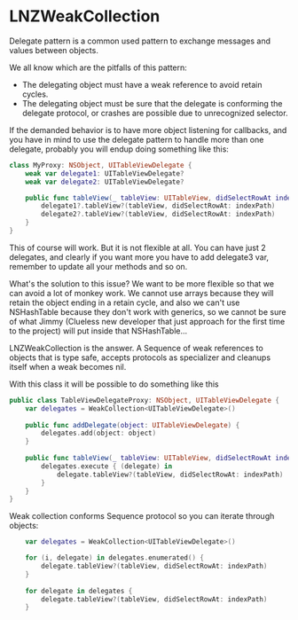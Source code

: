 # LNZWeakCollection
Delegate pattern is a common used pattern to exchange messages and values between objects. 

We all know which are the pitfalls of this pattern: 
* The delegating object must have a weak reference to avoid retain cycles.
* The delegating object must be sure that the delegate is conforming the delegate protocol, or crashes are possible due to unrecognized selector.

If the demanded behavior is to have more object listening for callbacks, and you have in mind to use the delegate pattern to handle more than one delegate, probably you will endup doing something like this: 

```Swift
class MyProxy: NSObject, UITableViewDelegate {
    weak var delegate1: UITableViewDelegate?
    weak var delegate2: UITableViewDelegate?

    public func tableView(_ tableView: UITableView, didSelectRowAt indexPath: IndexPath) {
        delegate1?.tableView?(tableView, didSelectRowAt: indexPath)
        delegate2?.tableView?(tableView, didSelectRowAt: indexPath)
    }
}
```

This of course will work. But it is not flexible at all. You can have just 2 delegates, and clearly if you want more you have to add delegate3 var, remember to update all your methods and so on.

What's the solution to this issue? We want to be more flexible so that we can avoid a lot of monkey work. We cannot use arrays because they will retain the object ending in a retain cycle, and also we can't use NSHashTable because they don't work with generics, so we cannot be sure of what Jimmy (Clueless new developer that just approach for the first time to the project) will put inside that NSHashTable...

LNZWeakCollection is the answer. A Sequence of weak references to objects that is type safe, accepts protocols as specializer and cleanups itself when a weak becomes nil.

With this class it will be possible to do something like this

```Swift
public class TableViewDelegateProxy: NSObject, UITableViewDelegate {
    var delegates = WeakCollection<UITableViewDelegate>()
	
    public func addDelegate(object: UITableViewDelegate) {
        delegates.add(object: object)
    }
	
    public func tableView(_ tableView: UITableView, didSelectRowAt indexPath: IndexPath) {
        delegates.execute { (delegate) in
            delegate.tableView?(tableView, didSelectRowAt: indexPath)
        }
    }
}
```

Weak collection conforms Sequence protocol so you can iterate through objects:

```Swift
    var delegates = WeakCollection<UITableViewDelegate>()

    for (i, delegate) in delegates.enumerated() {
        delegate.tableView?(tableView, didSelectRowAt: indexPath)
    }
    
    for delegate in delegates {
        delegate.tableView?(tableView, didSelectRowAt: indexPath)
    }
```

